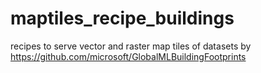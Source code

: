 # maptiles_recipe_buildings
recipes to serve vector and raster map tiles of datasets by https://github.com/microsoft/GlobalMLBuildingFootprints
